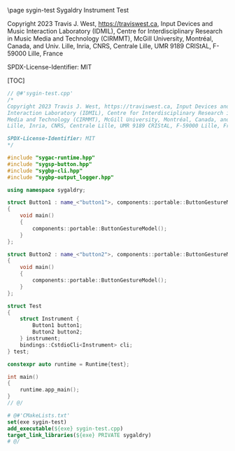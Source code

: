 \page sygin-test Sygaldry Instrument Test

Copyright 2023 Travis J. West, https://traviswest.ca, Input Devices and Music
Interaction Laboratory (IDMIL), Centre for Interdisciplinary Research in Music
Media and Technology (CIRMMT), McGill University, Montréal, Canada, and Univ.
Lille, Inria, CNRS, Centrale Lille, UMR 9189 CRIStAL, F-59000 Lille, France

SPDX-License-Identifier: MIT

[TOC]

```cpp
// @#'sygin-test.cpp'
/*
Copyright 2023 Travis J. West, https://traviswest.ca, Input Devices and Music
Interaction Laboratory (IDMIL), Centre for Interdisciplinary Research in Music
Media and Technology (CIRMMT), McGill University, Montréal, Canada, and Univ.
Lille, Inria, CNRS, Centrale Lille, UMR 9189 CRIStAL, F-59000 Lille, France

SPDX-License-Identifier: MIT
*/

#include "sygac-runtime.hpp"
#include "sygsp-button.hpp"
#include "sygbp-cli.hpp"
#include "sygbp-output_logger.hpp"

using namespace sygaldry;

struct Button1 : name_<"button1">, components::portable::ButtonGestureModel
{
    void main()
    {
        components::portable::ButtonGestureModel();
    }
};

struct Button2 : name_<"button2">, components::portable::ButtonGestureModel
{
    void main()
    {
        components::portable::ButtonGestureModel();
    }
};

struct Test
{
    struct Instrument {
        Button1 button1;
        Button2 button2;
    } instrument;
    bindings::CstdioCli<Instrument> cli;
} test;

constexpr auto runtime = Runtime{test};

int main()
{
    runtime.app_main();
}
// @/
```

```cmake
# @#'CMakeLists.txt'
set(exe sygin-test)
add_executable(${exe} sygin-test.cpp)
target_link_libraries(${exe} PRIVATE sygaldry)
# @/
```

